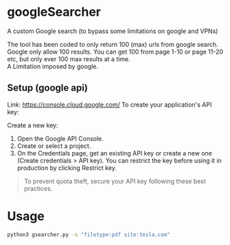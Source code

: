 # googleSearcher
A custom Google search (to bypass some limitations on google and VPNs)

The tool has been coded to only return 100 (max) urls from google search. Google only allow 100 results. You can get 100 from page 1-10 or page 11-20 etc, but only ever 100 max results at a time.  
A Limitation imposed by google. 

## Setup (google api)

Link: https://console.cloud.google.com/
To create your application's API key:

Create a new key:

1. Open the Google API Console.
2. Create or select a project.
3. On the Credentials page, get an existing API key or create a new one (Create credentials > API key). You can restrict the key before using it in production by clicking Restrict key.
> To prevent quota theft, secure your API key following these best practices.


# Usage

```bash
python3 gsearcher.py -s "filetype:pdf site:tesla.com"
```
